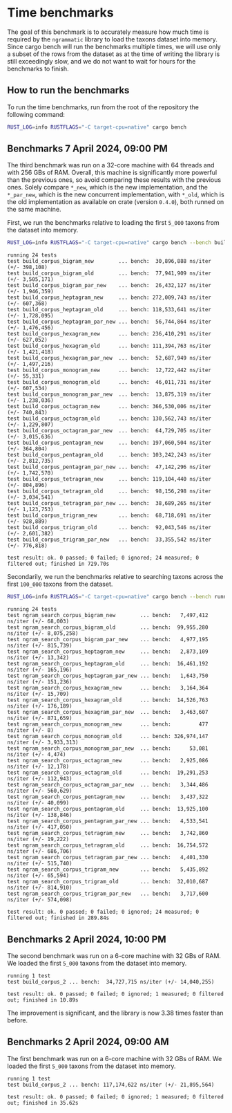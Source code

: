 # Time benchmarks
The goal of this benchmark is to accurately measure how much time is required by the `ngrammatic` library to load the taxons dataset into memory.
Since cargo bench will run the benchmarks multiple times, we will use only a subset of the rows from the dataset as at the time of writing the library is still exceedingly slow, and we do not want to wait for hours for the benchmarks to finish.

## How to run the benchmarks
To run the time benchmarks, run from the root of the repository the following command:

```bash
RUST_LOG=info RUSTFLAGS="-C target-cpu=native" cargo bench
```

## Benchmarks 7 April 2024, 09:00 PM
The third benchmark was run on a 32-core machine with 64 threads and with 256 GBs of RAM. Overall, this machine is significantly more powerful than the previous ones, so avoid comparing these results with the previous ones. Solely compare `*_new`, which is the new implementation, and the `*_par_new`, which is the new concurrent implementation, with `*_old`, which is the old implementation as available on crate (version `0.4.0`), both runned on the same machine.

First, we run the benchmarks relative to loading the first `5_000` taxons from the dataset into memory.

```bash
RUST_LOG=info RUSTFLAGS="-C target-cpu=native" cargo bench --bench build_corpus
```

```text
running 24 tests
test build_corpus_bigram_new        ... bench:  30,896,888 ns/iter (+/- 398,108)
test build_corpus_bigram_old        ... bench:  77,941,909 ns/iter (+/- 3,505,171)
test build_corpus_bigram_par_new    ... bench:  26,432,127 ns/iter (+/- 1,946,359)
test build_corpus_heptagram_new     ... bench: 272,009,743 ns/iter (+/- 607,368)
test build_corpus_heptagram_old     ... bench: 118,533,641 ns/iter (+/- 1,728,095)
test build_corpus_heptagram_par_new ... bench:  56,744,864 ns/iter (+/- 1,476,456)
test build_corpus_hexagram_new      ... bench: 236,410,291 ns/iter (+/- 627,052)
test build_corpus_hexagram_old      ... bench: 111,394,763 ns/iter (+/- 1,421,418)
test build_corpus_hexagram_par_new  ... bench:  52,687,949 ns/iter (+/- 1,497,216)
test build_corpus_monogram_new      ... bench:  12,722,442 ns/iter (+/- 55,331)
test build_corpus_monogram_old      ... bench:  46,011,731 ns/iter (+/- 607,534)
test build_corpus_monogram_par_new  ... bench:  13,875,319 ns/iter (+/- 1,238,036)
test build_corpus_octagram_new      ... bench: 366,530,006 ns/iter (+/- 740,843)
test build_corpus_octagram_old      ... bench: 130,562,743 ns/iter (+/- 1,229,807)
test build_corpus_octagram_par_new  ... bench:  64,729,705 ns/iter (+/- 3,015,636)
test build_corpus_pentagram_new     ... bench: 197,060,504 ns/iter (+/- 364,804)
test build_corpus_pentagram_old     ... bench: 103,242,243 ns/iter (+/- 2,812,735)
test build_corpus_pentagram_par_new ... bench:  47,142,296 ns/iter (+/- 1,742,570)
test build_corpus_tetragram_new     ... bench: 119,104,440 ns/iter (+/- 804,896)
test build_corpus_tetragram_old     ... bench:  98,156,298 ns/iter (+/- 3,034,541)
test build_corpus_tetragram_par_new ... bench:  38,689,265 ns/iter (+/- 1,123,753)
test build_corpus_trigram_new       ... bench:  68,718,691 ns/iter (+/- 928,889)
test build_corpus_trigram_old       ... bench:  92,043,546 ns/iter (+/- 2,601,382)
test build_corpus_trigram_par_new   ... bench:  33,355,542 ns/iter (+/- 776,818)

test result: ok. 0 passed; 0 failed; 0 ignored; 24 measured; 0 filtered out; finished in 729.70s
```

Secondarily, we run the benchmarks relative to searching taxons across the first `100_000` taxons from the dataset.

```bash
RUST_LOG=info RUSTFLAGS="-C target-cpu=native" cargo bench --bench running_ngram_search
```

```text
running 24 tests
test ngram_search_corpus_bigram_new        ... bench:   7,497,412 ns/iter (+/- 68,003)
test ngram_search_corpus_bigram_old        ... bench:  99,955,280 ns/iter (+/- 8,075,258)
test ngram_search_corpus_bigram_par_new    ... bench:   4,977,195 ns/iter (+/- 815,739)
test ngram_search_corpus_heptagram_new     ... bench:   2,873,109 ns/iter (+/- 13,342)
test ngram_search_corpus_heptagram_old     ... bench:  16,461,192 ns/iter (+/- 165,196)
test ngram_search_corpus_heptagram_par_new ... bench:   1,643,750 ns/iter (+/- 151,236)
test ngram_search_corpus_hexagram_new      ... bench:   3,164,364 ns/iter (+/- 15,709)
test ngram_search_corpus_hexagram_old      ... bench:  14,526,763 ns/iter (+/- 176,189)
test ngram_search_corpus_hexagram_par_new  ... bench:   3,463,607 ns/iter (+/- 871,659)
test ngram_search_corpus_monogram_new      ... bench:         477 ns/iter (+/- 8)
test ngram_search_corpus_monogram_old      ... bench: 326,974,147 ns/iter (+/- 3,933,313)
test ngram_search_corpus_monogram_par_new  ... bench:      53,081 ns/iter (+/- 4,474)
test ngram_search_corpus_octagram_new      ... bench:   2,925,086 ns/iter (+/- 12,178)
test ngram_search_corpus_octagram_old      ... bench:  19,291,253 ns/iter (+/- 112,943)
test ngram_search_corpus_octagram_par_new  ... bench:   3,344,486 ns/iter (+/- 560,629)
test ngram_search_corpus_pentagram_new     ... bench:   3,437,322 ns/iter (+/- 40,099)
test ngram_search_corpus_pentagram_old     ... bench:  13,925,100 ns/iter (+/- 138,846)
test ngram_search_corpus_pentagram_par_new ... bench:   4,533,541 ns/iter (+/- 417,050)
test ngram_search_corpus_tetragram_new     ... bench:   3,742,860 ns/iter (+/- 19,222)
test ngram_search_corpus_tetragram_old     ... bench:  16,754,572 ns/iter (+/- 686,706)
test ngram_search_corpus_tetragram_par_new ... bench:   4,401,330 ns/iter (+/- 515,740)
test ngram_search_corpus_trigram_new       ... bench:   5,435,892 ns/iter (+/- 65,594)
test ngram_search_corpus_trigram_old       ... bench:  32,010,687 ns/iter (+/- 814,910)
test ngram_search_corpus_trigram_par_new   ... bench:   3,717,600 ns/iter (+/- 574,098)

test result: ok. 0 passed; 0 failed; 0 ignored; 24 measured; 0 filtered out; finished in 289.84s
```

## Benchmarks 2 April 2024, 10:00 PM
The second benchmark was run on a 6-core machine with 32 GBs of RAM. We loaded the first `5_000` taxons from the dataset into memory.

```text
running 1 test
test build_corpus_2 ... bench:  34,727,715 ns/iter (+/- 14,040,255)

test result: ok. 0 passed; 0 failed; 0 ignored; 1 measured; 0 filtered out; finished in 10.89s
```

The improvement is significant, and the library is now 3.38 times faster than before.

## Benchmarks 2 April 2024, 09:00 AM
The first benchmark was run on a 6-core machine with 32 GBs of RAM. We loaded the first `5_000` taxons from the dataset into memory.

```text
running 1 test
test build_corpus_2 ... bench: 117,174,622 ns/iter (+/- 21,895,564)

test result: ok. 0 passed; 0 failed; 0 ignored; 1 measured; 0 filtered out; finished in 35.62s
```